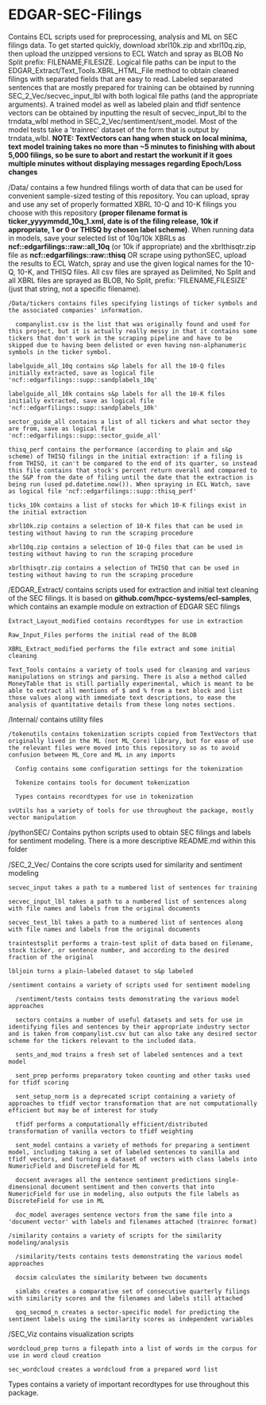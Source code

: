 # EDGAR-SEC-Filings

Contains ECL scripts used for preprocessing, analysis and ML on SEC filings data. To get started quickly, download xbrl10k.zip and xbrl10q.zip, then upload the unzipped versions to ECL Watch and spray as BLOB No Split prefix: FILENAME,FILESIZE. Logical file paths can be input to the EDGAR_Extract/Text_Tools.XBRL_HTML_File method to obtain cleaned filings with separated fields that are easy to read. Labeled separated sentences that are mostly prepared for training can be obtained by running SEC_2_Vec/secvec_input_lbl with both logical file paths (and the appropriate arguments). A trained model as well as labeled plain and tfidf sentence vectors can be obtained by inputting the result of secvec_input_lbl to the trndata_wlbl method in SEC_2_Vec/sentiment/sent_model. Most of the model tests take a 'trainrec' dataset of the form that is output by trndata_wlbl. **NOTE: TextVectors can hang when stuck on local minima, text model training takes no more than ~5 minutes to finishing with about 5,000 filings, so be sure to abort and restart the workunit if it goes multiple minutes without displaying messages regarding Epoch/Loss changes**

  /Data/ contains a few hundred filings worth of data that can be used for convenient sample-sized testing of this repository. You can upload, spray and use any set of properly formatted XBRL 10-Q and 10-K filings you choose with this repository **(proper filename format is ticker_yyyymmdd_10q_1.xml, date is of the filing release, 10k if appropriate, 1 or 0 or THISQ by chosen label scheme)**. When running data in models, save your selected list of 10q/10k XBRLs as __ncf::edgarfilings::raw::all_10q__ (or 10k if appropriate) and the xbrlthisqtr.zip file as __ncf::edgarfilings::raw::thisq__ OR scrape using pythonSEC, upload the results to ECL Watch, spray and use the given logical names for the 10-Q, 10-K, and THISQ files. All csv files are sprayed as Delimited, No Split and all XBRL files are sprayed as BLOB, No Split, prefix: 'FILENAME,FILESIZE' (just that string, not a specific filename).
  
    /Data/tickers contains files specifying listings of ticker symbols and the associated companies' information.
      
      companylist.csv is the list that was originally found and used for this project, but it is actually really messy in that it contains some tickers that don't work in the scraping pipeline and have to be skipped due to having been delisted or even having non-alphanumeric symbols in the ticker symbol.
    
    labelguide_all_10q contains s&p labels for all the 10-Q files initially extracted, save as logical file 'ncf::edgarfilings::supp::sandplabels_10q'
    
    labelguide_all_10k contains s&p labels for all the 10-K files initially extracted, save as logical file 'ncf::edgarfilings::supp::sandplabels_10k'
    
    sector_guide_all contains a list of all tickers and what sector they are from, save as logical file 'ncf::edgarfilings::supp::sector_guide_all'
    
    thisq_perf contains the performance (according to plain and s&p scheme) of THISQ filings in the initial extraction: if a filing is from THISQ, it can't be compared to the end of its quarter, so instead this file contains that stock's percent return overall and compared to the S&P from the date of filing until the date that the extraction is being run (used pd.datetime.now()). When spraying in ECL Watch, save as logical file 'ncf::edgarfilings::supp::thisq_perf'
    
    ticks_10k contains a list of stocks for which 10-K filings exist in the initial extraction
    
    xbrl10k.zip contains a selection of 10-K files that can be used in testing without having to run the scraping procedure
    
    xbrl10q.zip contains a selection of 10-Q files that can be used in testing without having to run the scraping procedure
    
    xbrlthisqtr.zip contains a selection of THISQ that can be used in testing without having to run the scraping procedure

  /EDGAR_Extract/ contains scripts used for extraction and initial text cleaning of the SEC filings. It is based on __github.com/hpcc-systems/ecl-samples__, which contains an example module on extraction of EDGAR SEC filings
    
    Extract_Layout_modified contains recordtypes for use in extraction
    
    Raw_Input_Files performs the initial read of the BLOB
    
    XBRL_Extract_modified performs the file extract and some initial cleaning
    
    Text_Tools contains a variety of tools used for cleaning and various manipulations on strings and parsing. There is also a method called MoneyTable that is still partially experimental, which is meant to be able to extract all mentions of $ and % from a text block and list those values along with immediate text descriptions, to ease the analysis of quantitative details from these long notes sections.

  /Internal/ contains utility files

    /tokenutils contains tokenization scripts copied from TextVectors that originally lived in the ML (not ML_Core) library, but for ease of use the relevant files were moved into this repository so as to avoid confusion between ML_Core and ML in any imports
    
      Config contains some configuration settings for the tokenization
    
      Tokenize contains tools for document tokenization
    
      Types contains recordtypes for use in tokenization

    svUtils has a variety of tools for use throughout the package, mostly vector manipulation

  /pythonSEC/ Contains python scripts used to obtain SEC filings and labels for sentiment modeling. There is a more descriptive README.md within this folder

  /SEC_2_Vec/ Contains the core scripts used for similarity and sentiment modeling

    secvec_input takes a path to a numbered list of sentences for training
    
    secvec_input_lbl takes a path to a numbered list of sentences along with file names and labels from the original documents
    
    secvec_test_lbl takes a path to a numbered list of sentences along with file names and labels from the original documents
    
    traintestsplit performs a train-test split of data based on filename, stock ticker, or sentence number, and according to the desired fraction of the original
    
    lbljoin turns a plain-labeled dataset to s&p labeled
    
    /sentiment contains a variety of scripts used for sentiment modeling

      /sentiment/tests contains tests demonstrating the various model approaches
      
      sectors contains a number of useful datasets and sets for use in identifying files and sentences by their appropriate industry sector and is taken from companylist.csv but can also take any desired sector scheme for the tickers relevant to the included data.
      
      sents_and_mod trains a fresh set of labeled sentences and a text model
      
      sent_prep performs preparatory token counting and other tasks used for tfidf scoring
      
      sent_setup_norm is a deprecated script containing a variety of approaches to tfidf vector transformation that are not computationally efficient but may be of interest for study
      
      tfidf performs a computationally efficient/distributed transformation of vanilla vectors to tfidf weighting
      
      sent_model contains a variety of methods for preparing a sentiment model, including taking a set of labeled sentences to vanilla and tfidf vectors, and turning a dataset of vectors with class labels into NumericField and DiscreteField for ML
      
      docsent averages all the sentence sentiment predictions single-dimensional document sentiment and then converts that into NumericField for use in modeling, also outputs the file labels as DiscreteField for use in ML
      
      doc_model averages sentence vectors from the same file into a 'document vector' with labels and filenames attached (trainrec format)
    
    /similarity contains a variety of scripts for the similarity modeling/analysis

      /similarity/tests contains tests demonstrating the various model approaches
      
      docsim calculates the similarity between two documents
      
      simlabs creates a comparative set of consecutive quarterly filings with similarity scores and the filenames and labels still attached
      
      qoq_secmod_n creates a sector-specific model for predicting the sentiment labels using the similarity scores as independent variables

  /SEC_Viz contains visualization scripts
    
    wordcloud_prep turns a filepath into a list of words in the corpus for use in word cloud creation
    
    sec_wordcloud creates a wordcloud from a prepared word list


Types contains a variety of important recordtypes for use throughout this package.
